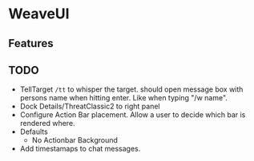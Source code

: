 # WeaveUI

## Features


## TODO
- TellTarget `/tt` to whisper the target. should open message box with persons name when hitting enter. Like when typing "/w name".
- Dock Details/ThreatClassic2 to right panel
- Configure Action Bar placement. Allow a user to decide which bar is rendered where.
- Defaults
  - No Actionbar Background
- Add timestamaps to chat messages.